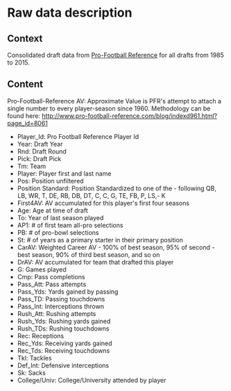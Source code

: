 # Raw data description

## Context

Consolidated draft data from [Pro-Football Reference](http://www.pro-football-reference.com/) for all drafts from 1985 to 2015.

## Content

Pro-Football-Reference AV: Approximate Value is PFR's attempt to attach a single number to every player-season since 1960. Methodology can be found here: <http://www.pro-football-reference.com/blog/indexd961.html?page_id=8061>

- Player_Id: Pro Football Reference Player Id
- Year: Draft Year
- Rnd: Draft Round
- Pick: Draft Pick
- Tm: Team
- Player: Player first and last name
- Pos: Position unfiltered
- Position Standard: Position Standardized to one of the - following QB, LB, WR, T, DE, RB, DB, DT, C, C, G, TE, FB, P, LS,-  K
- First4AV: AV accumulated for this player's first four seasons
- Age: Age at time of draft
- To: Year of last season played
- AP1: # of first team all-pro selections
- PB: # of pro-bowl selections
- St: # of years as a primary starter in their primary position
- CarAV: Weighted Career AV - 100% of best season, 95% of second - best season, 90% of third best season, and so on
- DrAV: AV accumulated for team that drafted this player
- G: Games played
- Cmp: Pass completions
- Pass_Att: Pass attempts
- Pass_Yds: Yards gained by passing
- Pass_TD: Passing touchdowns
- Pass_Int: Interceptions thrown
- Rush_Att: Rushing attempts
- Rush_Yds: Rushing yards gained
- Rush_TDs: Rushing touchdowns
- Rec: Receptions
- Rec_Yds: Receiving yards gained
- Rec_Tds: Receiving touchdowns
- Tkl: Tackles
- Def_Int: Defensive interceptions
- Sk: Sacks
- College/Univ: College/University attended by player
